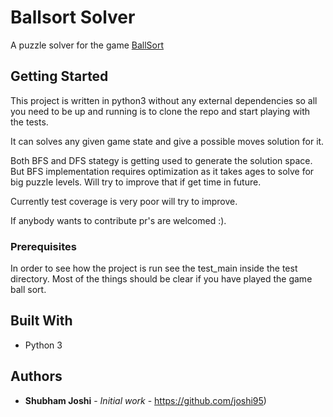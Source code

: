 # Ballsort Solver
A puzzle solver for the game [BallSort](https://play.google.com/store/apps/details?id=com.GMA.Ball.Sort.Puzzle&hl=en_IN)

## Getting Started

This project is written in python3 without any external dependencies so all you need to be up and running is to clone the repo and start playing with the tests.

It can solves any given game state and give a possible moves solution for it.

Both BFS and DFS stategy is getting used to generate the solution space. But BFS implementation requires optimization as it takes ages to solve for big puzzle levels. Will try to improve that if get time in future.

Currently test coverage is very poor will try to improve.

If anybody wants to contribute pr's are welcomed :).


### Prerequisites

In order to see how the project is run see the test_main inside the test directory. Most of the things should be clear if you have played the game ball sort.

## Built With

* Python 3

## Authors

* **Shubham Joshi** - *Initial work* - https://github.com/joshi95)
